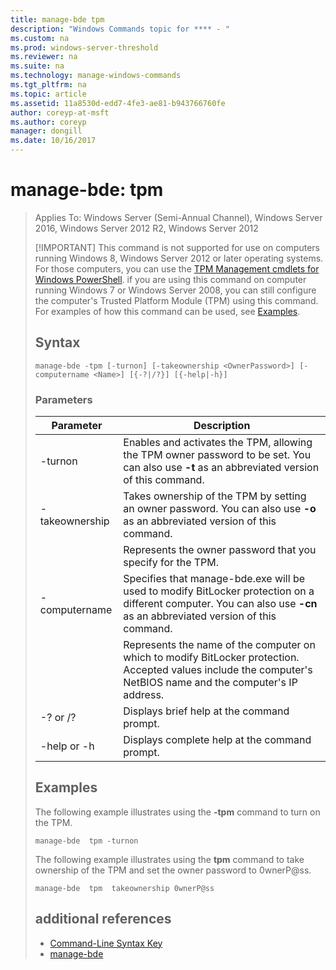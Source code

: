 ```yaml
---
title: manage-bde tpm
description: "Windows Commands topic for **** - "
ms.custom: na
ms.prod: windows-server-threshold
ms.reviewer: na
ms.suite: na
ms.technology: manage-windows-commands
ms.tgt_pltfrm: na
ms.topic: article
ms.assetid: 11a8530d-edd7-4fe3-ae81-b943766760fe
author: coreyp-at-msft
ms.author: coreyp
manager: dongill
ms.date: 10/16/2017
---
```

# manage-bde: tpm

> Applies To: Windows Server (Semi-Annual Channel), Windows Server 2016, Windows Server 2012 R2, Windows Server 2012
> 
> [!IMPORTANT]
> This command is not supported for use on computers running Windows 8,  Windows Server 2012  or later operating systems. For those computers, you can use the [TPM Management cmdlets for Windows PowerShell](https://docs.microsoft.com/en-us/powershell/module/trustedplatformmodule/).
> if you are using this command on computer running Windows 7 or Windows Server 2008, you can still configure the computer's Trusted Platform Module (TPM) using this command. For examples of how this command can be used, see [Examples](#BKMK_Examples).
> ## Syntax
> ```
> manage-bde -tpm [-turnon] [-takeownership <OwnerPassword>] [-computername <Name>] [{-?|/?}] [{-help|-h}]
> ```
> ### Parameters
> 
> |    Parameter    |                                                                              Description                                                                               |
> |-----------------|------------------------------------------------------------------------------------------------------------------------------------------------------------------------|
> |     -turnon     |              Enables and activates the TPM, allowing the TPM owner password to be set. You can also use **-t** as an abbreviated version of this command.              |
> | -takeownership  |                      Takes ownership of the TPM by setting an owner password. You can also use **-o** as an abbreviated version of this command.                       |
> | <OwnerPassword> |                                                      Represents the owner password that you specify for the TPM.                                                       |
> |  -computername  | Specifies that manage-bde.exe will be used to modify BitLocker protection on a different computer. You can also use **-cn** as an abbreviated version of this command. |
> |     <Name>      |    Represents the name of the computer on which to modify BitLocker protection. Accepted values include the computer's NetBIOS name and the computer's IP address.     |
> |    -? or /?     |                                                               Displays brief help at the command prompt.                                                               |
> |   -help or -h   |                                                             Displays complete help at the command prompt.                                                              |
> 
> ## <a name="BKMK_Examples"></a>Examples
> The following example illustrates using the **-tpm** command to turn on the TPM.
> ```
> manage-bde  tpm -turnon
> ```
> The following example illustrates using the **tpm** command to take ownership of the TPM and set the owner password to 0wnerP@ss.
> ```
> manage-bde  tpm  takeownership 0wnerP@ss
> ```
> ## additional references
> -   [Command-Line Syntax Key](command-line-syntax-key.md)
> -   [manage-bde](manage-bde.md)
